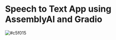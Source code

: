# Speech to Text App using AssemblyAI and Gradio

![#c5f015](https://i.ytimg.com/vi/-NRGVCHI4WM/maxresdefault.jpg)
